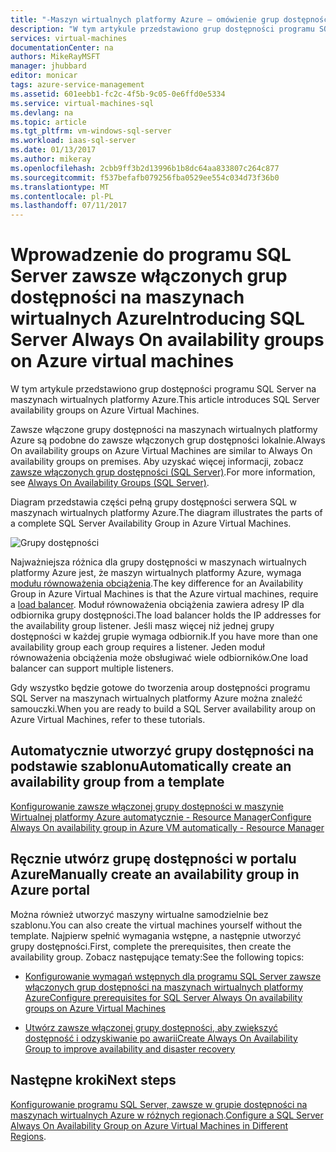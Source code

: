 ```yaml
---
title: "-Maszyn wirtualnych platformy Azure — omówienie grup dostępności serwera SQL | Dokumentacja firmy Microsoft"
description: "W tym artykule przedstawiono grup dostępności programu SQL Server na maszynach wirtualnych Azure."
services: virtual-machines
documentationCenter: na
authors: MikeRayMSFT
manager: jhubbard
editor: monicar
tags: azure-service-management
ms.assetid: 601eebb1-fc2c-4f5b-9c05-0e6ffd0e5334
ms.service: virtual-machines-sql
ms.devlang: na
ms.topic: article
ms.tgt_pltfrm: vm-windows-sql-server
ms.workload: iaas-sql-server
ms.date: 01/13/2017
ms.author: mikeray
ms.openlocfilehash: 2cbb9ff3b2d13996b1b8dc64aa833807c264c877
ms.sourcegitcommit: f537befafb079256fba0529ee554c034d73f36b0
ms.translationtype: MT
ms.contentlocale: pl-PL
ms.lasthandoff: 07/11/2017
---
```

# <a name="introducing-sql-server-always-on-availability-groups-on-azure-virtual-machines"></a><span data-ttu-id="dbd44-103">Wprowadzenie do programu SQL Server zawsze włączonych grup dostępności na maszynach wirtualnych Azure</span><span class="sxs-lookup"><span data-stu-id="dbd44-103">Introducing SQL Server Always On availability groups on Azure virtual machines</span></span> #

<span data-ttu-id="dbd44-104">W tym artykule przedstawiono grup dostępności programu SQL Server na maszynach wirtualnych platformy Azure.</span><span class="sxs-lookup"><span data-stu-id="dbd44-104">This article introduces SQL Server availability groups on Azure Virtual Machines.</span></span> 

<span data-ttu-id="dbd44-105">Zawsze włączone grupy dostępności na maszynach wirtualnych platformy Azure są podobne do zawsze włączonych grup dostępności lokalnie.</span><span class="sxs-lookup"><span data-stu-id="dbd44-105">Always On availability groups on Azure Virtual Machines are similar to Always On availability groups on premises.</span></span> <span data-ttu-id="dbd44-106">Aby uzyskać więcej informacji, zobacz [zawsze włączonych grup dostępności (SQL Server)](http://msdn.microsoft.com/library/hh510230.aspx).</span><span class="sxs-lookup"><span data-stu-id="dbd44-106">For more information, see [Always On Availability Groups (SQL Server)](http://msdn.microsoft.com/library/hh510230.aspx).</span></span> 

<span data-ttu-id="dbd44-107">Diagram przedstawia części pełną grupy dostępności serwera SQL w maszynach wirtualnych platformy Azure.</span><span class="sxs-lookup"><span data-stu-id="dbd44-107">The diagram illustrates the parts of a complete SQL Server Availability Group in Azure Virtual Machines.</span></span>

![Grupy dostępności](./media/virtual-machines-windows-portal-sql-availability-group-tutorial/00-EndstateSampleNoELB.png)

<span data-ttu-id="dbd44-109">Najważniejsza różnica dla grupy dostępności w maszynach wirtualnych platformy Azure jest, że maszyn wirtualnych platformy Azure, wymaga [modułu równoważenia obciążenia](../../../load-balancer/load-balancer-overview.md).</span><span class="sxs-lookup"><span data-stu-id="dbd44-109">The key difference for an Availability Group in Azure Virtual Machines is that the Azure virtual machines, require a [load balancer](../../../load-balancer/load-balancer-overview.md).</span></span> <span data-ttu-id="dbd44-110">Moduł równoważenia obciążenia zawiera adresy IP dla odbiornika grupy dostępności.</span><span class="sxs-lookup"><span data-stu-id="dbd44-110">The load balancer holds the IP addresses for the availability group listener.</span></span> <span data-ttu-id="dbd44-111">Jeśli masz więcej niż jednej grupy dostępności w każdej grupie wymaga odbiornik.</span><span class="sxs-lookup"><span data-stu-id="dbd44-111">If you have more than one availability group each group requires a listener.</span></span> <span data-ttu-id="dbd44-112">Jeden moduł równoważenia obciążenia może obsługiwać wiele odbiorników.</span><span class="sxs-lookup"><span data-stu-id="dbd44-112">One load balancer can support multiple listeners.</span></span>

<span data-ttu-id="dbd44-113">Gdy wszystko będzie gotowe do tworzenia aroup dostępności programu SQL Server na maszynach wirtualnych platformy Azure można znaleźć samouczki.</span><span class="sxs-lookup"><span data-stu-id="dbd44-113">When you are ready to build a SQL Server availability aroup on Azure Virtual Machines, refer to these tutorials.</span></span>

## <a name="automatically-create-an-availability-group-from-a-template"></a><span data-ttu-id="dbd44-114">Automatycznie utworzyć grupy dostępności na podstawie szablonu</span><span class="sxs-lookup"><span data-stu-id="dbd44-114">Automatically create an availability group from a template</span></span>

[<span data-ttu-id="dbd44-115">Konfigurowanie zawsze włączonej grupy dostępności w maszynie Wirtualnej platformy Azure automatycznie - Resource Manager</span><span class="sxs-lookup"><span data-stu-id="dbd44-115">Configure Always On availability group in Azure VM automatically - Resource Manager</span></span>](virtual-machines-windows-portal-sql-alwayson-availability-groups.md)

## <a name="manually-create-an-availability-group-in-azure-portal"></a><span data-ttu-id="dbd44-116">Ręcznie utwórz grupę dostępności w portalu Azure</span><span class="sxs-lookup"><span data-stu-id="dbd44-116">Manually create an availability group in Azure portal</span></span>

<span data-ttu-id="dbd44-117">Można również utworzyć maszyny wirtualne samodzielnie bez szablonu.</span><span class="sxs-lookup"><span data-stu-id="dbd44-117">You can also create the virtual machines yourself without the template.</span></span> <span data-ttu-id="dbd44-118">Najpierw spełnić wymagania wstępne, a następnie utworzyć grupy dostępności.</span><span class="sxs-lookup"><span data-stu-id="dbd44-118">First, complete the prerequisites, then create the availability group.</span></span> <span data-ttu-id="dbd44-119">Zobacz następujące tematy:</span><span class="sxs-lookup"><span data-stu-id="dbd44-119">See the following topics:</span></span> 

- [<span data-ttu-id="dbd44-120">Konfigurowanie wymagań wstępnych dla programu SQL Server zawsze włączonych grup dostępności na maszynach wirtualnych platformy Azure</span><span class="sxs-lookup"><span data-stu-id="dbd44-120">Configure prerequisites for SQL Server Always On availability groups on Azure Virtual Machines</span></span>](virtual-machines-windows-portal-sql-availability-group-prereq.md)

- [<span data-ttu-id="dbd44-121">Utwórz zawsze włączonej grupy dostępności, aby zwiększyć dostępność i odzyskiwanie po awarii</span><span class="sxs-lookup"><span data-stu-id="dbd44-121">Create Always On Availability Group to improve availability and disaster recovery</span></span>](virtual-machines-windows-portal-sql-availability-group-tutorial.md)

## <a name="next-steps"></a><span data-ttu-id="dbd44-122">Następne kroki</span><span class="sxs-lookup"><span data-stu-id="dbd44-122">Next steps</span></span>

<span data-ttu-id="dbd44-123">[Konfigurowanie programu SQL Server, zawsze w grupie dostępności na maszynach wirtualnych Azure w różnych regionach](virtual-machines-windows-portal-sql-availability-group-dr.md).</span><span class="sxs-lookup"><span data-stu-id="dbd44-123">[Configure a SQL Server Always On Availability Group on Azure Virtual Machines in Different Regions](virtual-machines-windows-portal-sql-availability-group-dr.md).</span></span>
